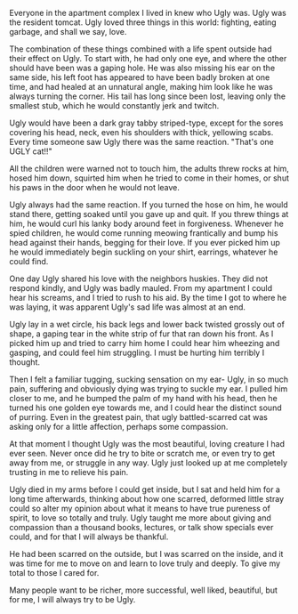 Everyone in the apartment complex I lived in knew who Ugly was. Ugly was the resident tomcat. Ugly loved three things in this world: fighting, eating garbage, and shall we say, love.

The combination of these things combined with a life spent outside had their effect on Ugly. To start with, he had only one eye, and where the other should have been was a gaping hole. He was also missing his ear on the same side, his left foot has appeared to have been badly broken at one time, and had healed at an unnatural angle, making him look like he was always turning the corner. His tail has long since been lost, leaving only the smallest stub, which he would constantly jerk and twitch.

Ugly would have been a dark gray tabby striped-type, except for the sores covering his head, neck, even his shoulders with thick, yellowing scabs. Every time someone saw Ugly there was the same reaction. "That's one UGLY cat!!"

All the children were warned not to touch him, the adults threw rocks at him, hosed him down, squirted him when he tried to come in their homes, or shut his paws in the door when he would not leave.

Ugly always had the same reaction. If you turned the hose on him, he would stand there, getting soaked until you gave up and quit. If you threw things at him, he would curl his lanky body around feet in forgiveness. Whenever he spied children, he would come running meowing frantically and bump his head against their hands, begging for their love. If you ever picked him up he would immediately begin suckling on your shirt, earrings, whatever he could find.

One day Ugly shared his love with the neighbors huskies. They did not respond kindly, and Ugly was badly mauled. From my apartment I could hear his screams, and I tried to rush to his aid. By the time I got to where he was laying, it was apparent Ugly's sad life was almost at an end.

Ugly lay in a wet circle, his back legs and lower back twisted grossly out of shape, a gaping tear in the white strip of fur that ran down his front. As I picked him up and tried to carry him home I could hear him wheezing and gasping, and could feel him struggling. I must be hurting him terribly I thought.

Then I felt a familiar tugging, sucking sensation on my ear- Ugly, in so much pain, suffering and obviously dying was trying to suckle my ear. I pulled him closer to me, and he bumped the palm of my hand with his head, then he turned his one golden eye towards me, and I could hear the distinct sound of purring. Even in the greatest pain, that ugly battled-scarred cat was asking only for a little affection, perhaps some compassion.

At that moment I thought Ugly was the most beautiful, loving creature I had ever seen. Never once did he try to bite or scratch me, or even try to get away from me, or struggle in any way. Ugly just looked up at me completely trusting in me to relieve his pain.

Ugly died in my arms before I could get inside, but I sat and held him for a long time afterwards, thinking about how one scarred, deformed little stray could so alter my opinion about what it means to have true pureness of spirit, to love so totally and truly. Ugly taught me more about giving and compassion than a thousand books, lectures, or talk show specials ever could, and for that I will always be thankful.

He had been scarred on the outside, but I was scarred on the inside, and it was time for me to move on and learn to love truly and deeply. To give my total to those I cared for.

Many people want to be richer, more successful, well liked, beautiful, but for me, I will always try to be Ugly. 